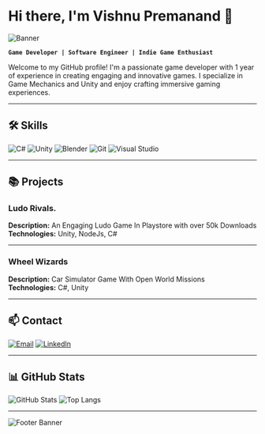 # Hi there, I'm Vishnu Premanand 👋

![Banner](https://github.com/Vishnu-Premanand/Private/blob/467bebad9345ab24e180166c1ce9345dbd855b8c/5258892.jpg)

**`Game Developer | Software Engineer | Indie Game Enthusiast`**

Welcome to my GitHub profile! I'm a passionate game developer with 1 year of experience in creating engaging and innovative games. I specialize in Game Mechanics and Unity and enjoy crafting immersive gaming experiences.

---

## 🛠 Skills

![C#](https://img.shields.io/badge/C%23-239120?style=for-the-badge&logo=csharp&logoColor=white)
![Unity](https://img.shields.io/badge/Unity-100000?style=for-the-badge&logo=unity&logoColor=white)
![Blender](https://img.shields.io/badge/Blender-F5792A?style=for-the-badge&logo=blender&logoColor=white)
![Git](https://img.shields.io/badge/Git-F05032?style=for-the-badge&logo=git&logoColor=white)
![Visual Studio](https://img.shields.io/badge/Visual_Studio-5C2D91?style=for-the-badge&logo=visual-studio&logoColor=white)

---

## 📚 Projects

### Ludo Rivals.
**Description:** An Engaging Ludo Game In Playstore with over 50k Downloads  
**Technologies:** Unity, NodeJs, C#

---

### Wheel Wizards
**Description:** Car Simulator Game With Open World Missions  
**Technologies:** C#, Unity

---

## 📫 Contact

[![Email](https://img.shields.io/badge/Email-D14836?style=for-the-badge&logo=gmail&logoColor=white)](mailto:vishnuiringol@gmail.com)
[![LinkedIn](https://img.shields.io/badge/LinkedIn-0077B5?style=for-the-badge&logo=linkedin&logoColor=white)](https://www.linkedin.com/in/vishnu-premanand-aa9368223)

---

## 📊 GitHub Stats

![GitHub Stats](https://github-readme-stats.vercel.app/api?username=Vishnu-Premanand&show_icons=true&theme=dark)
![Top Langs](https://github-readme-stats.vercel.app/api/top-langs/?username=Vishnu-Premanand&layout=compact&theme=dark)

---

![Footer Banner](https://via.placeholder.com/1000x100.png?text=Thanks+for+visiting+my+profile!)
